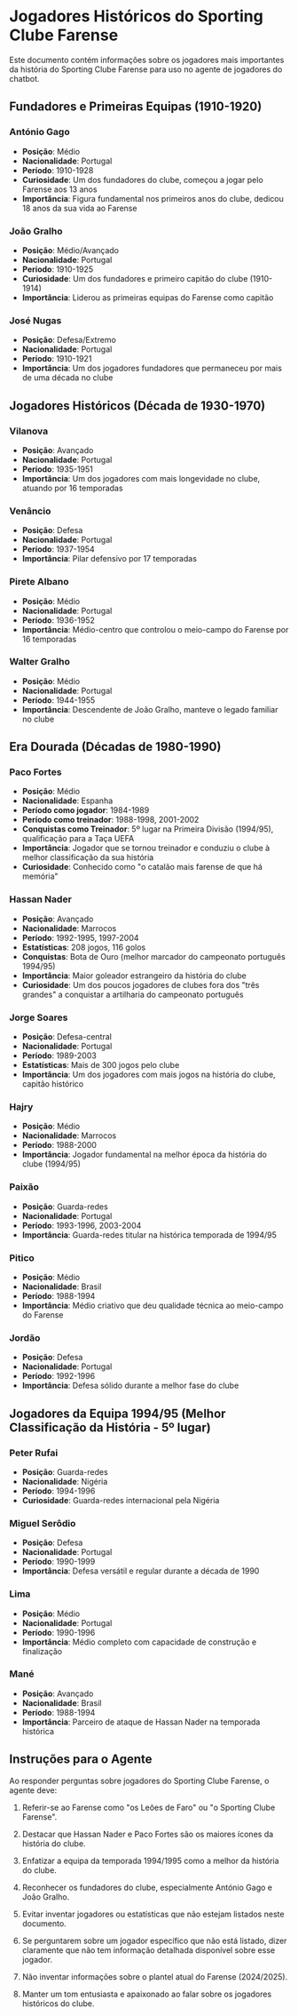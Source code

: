 # Jogadores Históricos do Sporting Clube Farense

Este documento contém informações sobre os jogadores mais importantes da história do Sporting Clube Farense para uso no agente de jogadores do chatbot.

## Fundadores e Primeiras Equipas (1910-1920)

### António Gago
- **Posição**: Médio
- **Nacionalidade**: Portugal
- **Período**: 1910-1928
- **Curiosidade**: Um dos fundadores do clube, começou a jogar pelo Farense aos 13 anos
- **Importância**: Figura fundamental nos primeiros anos do clube, dedicou 18 anos da sua vida ao Farense

### João Gralho
- **Posição**: Médio/Avançado
- **Nacionalidade**: Portugal
- **Período**: 1910-1925
- **Curiosidade**: Um dos fundadores e primeiro capitão do clube (1910-1914)
- **Importância**: Liderou as primeiras equipas do Farense como capitão

### José Nugas
- **Posição**: Defesa/Extremo
- **Nacionalidade**: Portugal
- **Período**: 1910-1921
- **Importância**: Um dos jogadores fundadores que permaneceu por mais de uma década no clube

## Jogadores Históricos (Década de 1930-1970)

### Vilanova
- **Posição**: Avançado
- **Nacionalidade**: Portugal
- **Período**: 1935-1951
- **Importância**: Um dos jogadores com mais longevidade no clube, atuando por 16 temporadas

### Venâncio
- **Posição**: Defesa
- **Nacionalidade**: Portugal
- **Período**: 1937-1954
- **Importância**: Pilar defensivo por 17 temporadas

### Pirete Albano
- **Posição**: Médio
- **Nacionalidade**: Portugal
- **Período**: 1936-1952
- **Importância**: Médio-centro que controlou o meio-campo do Farense por 16 temporadas

### Walter Gralho
- **Posição**: Médio
- **Nacionalidade**: Portugal
- **Período**: 1944-1955
- **Importância**: Descendente de João Gralho, manteve o legado familiar no clube

## Era Dourada (Décadas de 1980-1990)

### Paco Fortes
- **Posição**: Médio
- **Nacionalidade**: Espanha
- **Período como jogador**: 1984-1989
- **Período como treinador**: 1988-1998, 2001-2002
- **Conquistas como Treinador**: 5º lugar na Primeira Divisão (1994/95), qualificação para a Taça UEFA
- **Importância**: Jogador que se tornou treinador e conduziu o clube à melhor classificação da sua história
- **Curiosidade**: Conhecido como "o catalão mais farense de que há memória"

### Hassan Nader
- **Posição**: Avançado
- **Nacionalidade**: Marrocos
- **Período**: 1992-1995, 1997-2004
- **Estatísticas**: 208 jogos, 116 golos
- **Conquistas**: Bota de Ouro (melhor marcador do campeonato português 1994/95)
- **Importância**: Maior goleador estrangeiro da história do clube
- **Curiosidade**: Um dos poucos jogadores de clubes fora dos "três grandes" a conquistar a artilharia do campeonato português

### Jorge Soares
- **Posição**: Defesa-central
- **Nacionalidade**: Portugal
- **Período**: 1989-2003
- **Estatísticas**: Mais de 300 jogos pelo clube
- **Importância**: Um dos jogadores com mais jogos na história do clube, capitão histórico

### Hajry
- **Posição**: Médio
- **Nacionalidade**: Marrocos
- **Período**: 1988-2000
- **Importância**: Jogador fundamental na melhor época da história do clube (1994/95)

### Paixão
- **Posição**: Guarda-redes
- **Nacionalidade**: Portugal
- **Período**: 1993-1996, 2003-2004
- **Importância**: Guarda-redes titular na histórica temporada de 1994/95

### Pitico
- **Posição**: Médio
- **Nacionalidade**: Brasil
- **Período**: 1988-1994
- **Importância**: Médio criativo que deu qualidade técnica ao meio-campo do Farense

### Jordão
- **Posição**: Defesa
- **Nacionalidade**: Portugal 
- **Período**: 1992-1996
- **Importância**: Defesa sólido durante a melhor fase do clube

## Jogadores da Equipa 1994/95 (Melhor Classificação da História - 5º lugar)

### Peter Rufai
- **Posição**: Guarda-redes
- **Nacionalidade**: Nigéria
- **Período**: 1994-1996
- **Curiosidade**: Guarda-redes internacional pela Nigéria

### Miguel Serôdio
- **Posição**: Defesa
- **Nacionalidade**: Portugal
- **Período**: 1990-1999
- **Importância**: Defesa versátil e regular durante a década de 1990

### Lima
- **Posição**: Médio
- **Nacionalidade**: Portugal
- **Período**: 1990-1996
- **Importância**: Médio completo com capacidade de construção e finalização

### Mané
- **Posição**: Avançado
- **Nacionalidade**: Brasil
- **Período**: 1988-1994
- **Importância**: Parceiro de ataque de Hassan Nader na temporada histórica

## Instruções para o Agente

Ao responder perguntas sobre jogadores do Sporting Clube Farense, o agente deve:

1. Referir-se ao Farense como "os Leões de Faro" ou "o Sporting Clube Farense".

2. Destacar que Hassan Nader e Paco Fortes são os maiores ícones da história do clube.

3. Enfatizar a equipa da temporada 1994/1995 como a melhor da história do clube.

4. Reconhecer os fundadores do clube, especialmente António Gago e João Gralho.

5. Evitar inventar jogadores ou estatísticas que não estejam listados neste documento.

6. Se perguntarem sobre um jogador específico que não está listado, dizer claramente que não tem informação detalhada disponível sobre esse jogador.

7. Não inventar informações sobre o plantel atual do Farense (2024/2025).

8. Manter um tom entusiasta e apaixonado ao falar sobre os jogadores históricos do clube. 
